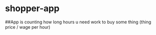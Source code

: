 # shopper-app

##App is counting how long hours u need work to buy some thing (thing price / wage per hour)
